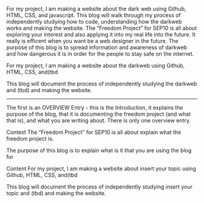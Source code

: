    <p> For my project, I am making a website about the dark web using Github, HTML, CSS, and javascript. This blog will walk through my process of independently studying how to code, 
understanding how the darkweb works and making the website. The “Freedom Project” for SEP10 is all about exploring your interest and also applying it into my real life into the future.
It really is efficent when you want be a web designer in the future. The purpose of this blog is to spread information and awareness of darkweb and how dangerous it is in order for the people
to stay safe on the internet. <p>

For my project, I am making a website about the darkweb using Github, HTML, CSS, and(tbd

This blog will document the process of independently studying the darkweb and (tbd) and making the website.

-------------------------------------------------------------------------
The first is an OVERVIEW Entry - this is the Introduction, it explains the purpose of the blog, that it is documenting the freedom project (and what that is), and what you are writing about. There is only one overview entry.

Context The “Freedom Project” for SEP10 is all about explain what the freedom project is.

The purpose of this blog is to explain what is it that you are using the blog for

Content For my project, I am making a website about insert your topic using Github, HTML, CSS, and(tbd

This blog will document the process of independently studying insert your topic and (tbd) and making the website.

